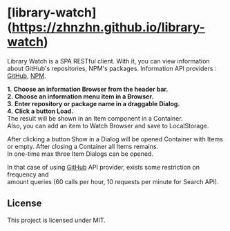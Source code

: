# [library-watch] (https://zhnzhn.github.io/library-watch)
Library Watch is a SPA RESTful client.
With it, you can view information about GitHub's repositories, NPM's packages.
Information API providers : [GitHub](https://www.github.com/), [NPM](https://www.npmjs.com/).    

**1.** **Choose an information Browser from the header bar.**  
**2.** **Choose an information menu item in a Browser.**   
**3.** **Enter repository or package name in a draggable Dialog.**   
**4.** **Click a button Load.**   
The result will be shown in an Item component in a Container.  
Also, you can add an item to Watch Browser and save to LocalStorage.  

After clicking a button Show in a Dialog will be opened Container with Items or empty. 
After closing a Container all Items remains.  
In one-time max three Item Dialogs can be opened.  

In that case of using [GitHub](https://developer.github.com/v3/#rate-limiting) API provider, exists some restriction on frequency and  
amount queries (60 calls per hour, 10 requests per minute for Search API).

## License
This project is licensed under MIT.